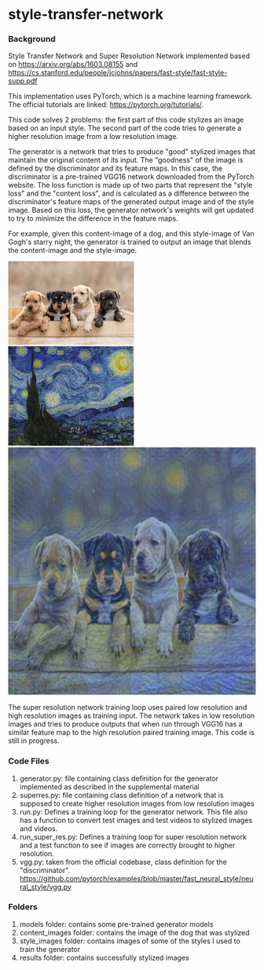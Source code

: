 # style-transfer-network
### Background

Style Transfer Network and Super Resolution Network implemented based on https://arxiv.org/abs/1603.08155 and https://cs.stanford.edu/people/jcjohns/papers/fast-style/fast-style-supp.pdf

This implementation uses PyTorch, which is a machine learning framework. The official tutorials are linked: https://pytorch.org/tutorials/.

This code solves 2 problems: the first part of this code stylizes an image based on an input style. The second part of the code tries to generate a higher resolution image from a low resolution image.

The generator is a network that tries to produce "good" stylized images that maintain the original content of its input. The "goodness" of the image is defined by the discriminator and its feature maps. In this case, the discriminator is a pre-trained VGG16 network downloaded from the PyTorch website. The loss function is made up of two parts that represent the "style loss" and the "content loss", and is calculated as a difference between the discriminator's feature maps of the generated output image and of the style image. Based on this loss, the generator network's weights will get updated to try to minimize the difference in the feature maps.

For example, given this content-image of a dog, and this style-image of Van Gogh's starry night, the generator is trained to output an image that blends the content-image and the style-image.

<img src="https://github.com/anjalipemmaraju/styletransfernetwork/blob/master/content_images/original_dog.jpg" width="256"> <img src="https://github.com/anjalipemmaraju/styletransfernetwork/blob/master/style_images/vangogh.jpg" width="256">
<img src="https://github.com/anjalipemmaraju/styletransfernetwork/blob/master/results/vangogh_dog.jpg" width="512">

The super resolution network training loop uses paired low resolution and high resolution images as training input. The network takes in low resolution images and tries to produce outputs that when run through VGG16 has a similar feature map to the high resolution paired training image. This code is still in progress.

### Code Files
1. generator.py: file containing class definition for the generator implemented as described in the supplemental material
2. superres.py: file containing class definition of a network that is supposed to create higher resolution images from low resolution images
3. run.py: Defines a training loop for the generator network. This file also has a function to convert test images and test videos to stylized images and videos.
4. run_super_res.py: Defines a training loop for super resolution network and a test function to see if images are correctly brought to higher resolution.
5. vgg.py: taken from the official codebase, class definition for the "discriminator". https://github.com/pytorch/examples/blob/master/fast_neural_style/neural_style/vgg.py

### Folders
1. models folder: contains some pre-trained generator models
2. content_images folder: contains the image of the dog that was stylized
3. style_images folder: contains images of some of the styles I used to train the generator
4. results folder: contains successfully stylized images

